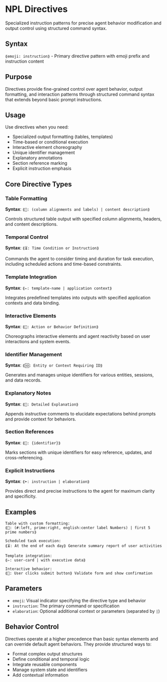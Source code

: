# NPL Directives
Specialized instruction patterns for precise agent behavior modification and output control using structured command syntax.

## Syntax
`⟪emoji: instruction⟫` - Primary directive pattern with emoji prefix and instruction content

## Purpose
Directives provide fine-grained control over agent behavior, output formatting, and interaction patterns through structured command syntax that extends beyond basic prompt instructions.

## Usage
Use directives when you need:
- Specialized output formatting (tables, templates)
- Time-based or conditional execution
- Interactive element choreography
- Unique identifier management
- Explanatory annotations
- Section reference marking
- Explicit instruction emphasis

## Core Directive Types

### Table Formatting
**Syntax**: `⟪📅: (column alignments and labels) | content description⟫`

Controls structured table output with specified column alignments, headers, and content descriptions.

### Temporal Control
**Syntax**: `⟪⏳: Time Condition or Instruction⟫`

Commands the agent to consider timing and duration for task execution, including scheduled actions and time-based constraints.

### Template Integration
**Syntax**: `⟪⇐: template-name | application context⟫`

Integrates predefined templates into outputs with specified application contexts and data binding.

### Interactive Elements
**Syntax**: `⟪🚀: Action or Behavior Definition⟫`

Choreographs interactive elements and agent reactivity based on user interactions and system events.

### Identifier Management
**Syntax**: `⟪🆔: Entity or Context Requiring ID⟫`

Generates and manages unique identifiers for various entities, sessions, and data records.

### Explanatory Notes
**Syntax**: `⟪📖: Detailed Explanation⟫`

Appends instructive comments to elucidate expectations behind prompts and provide context for behaviors.

### Section References
**Syntax**: `⟪📂: {identifier}⟫`

Marks sections with unique identifiers for easy reference, updates, and cross-referencing.

### Explicit Instructions
**Syntax**: `⟪➤: instruction | elaboration⟫`

Provides direct and precise instructions to the agent for maximum clarity and specificity.

## Examples

```example
Table with custom formatting:
⟪📅: (#:left, prime:right, english:center label Numbers) | first 5 prime numbers⟫
```

```example
Scheduled task execution:
⟪⏳: At the end of each day⟫ Generate summary report of user activities
```

```example
Template integration:
⟪⇐: user-card | with executive data⟫
```

```example
Interactive behavior:
⟪🚀: User clicks submit button⟫ Validate form and show confirmation
```

## Parameters
- `emoji`: Visual indicator specifying the directive type and behavior
- `instruction`: The primary command or specification
- `elaboration`: Optional additional context or parameters (separated by `|`)

## Behavior Control
Directives operate at a higher precedence than basic syntax elements and can override default agent behaviors. They provide structured ways to:

- Format complex output structures
- Define conditional and temporal logic
- Integrate reusable components
- Manage system state and identifiers
- Add contextual information
